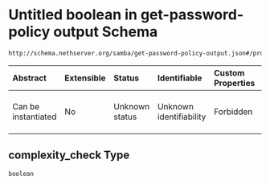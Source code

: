 # Untitled boolean in get-password-policy output Schema

```txt
http://schema.nethserver.org/samba/get-password-policy-output.json#/properties/strength/properties/complexity_check
```



| Abstract            | Extensible | Status         | Identifiable            | Custom Properties | Additional Properties | Access Restrictions | Defined In                                                                                        |
| :------------------ | :--------- | :------------- | :---------------------- | :---------------- | :-------------------- | :------------------ | :------------------------------------------------------------------------------------------------ |
| Can be instantiated | No         | Unknown status | Unknown identifiability | Forbidden         | Allowed               | none                | [get-password-policy-output.json\*](samba/get-password-policy-output.json "open original schema") |

## complexity\_check Type

`boolean`
